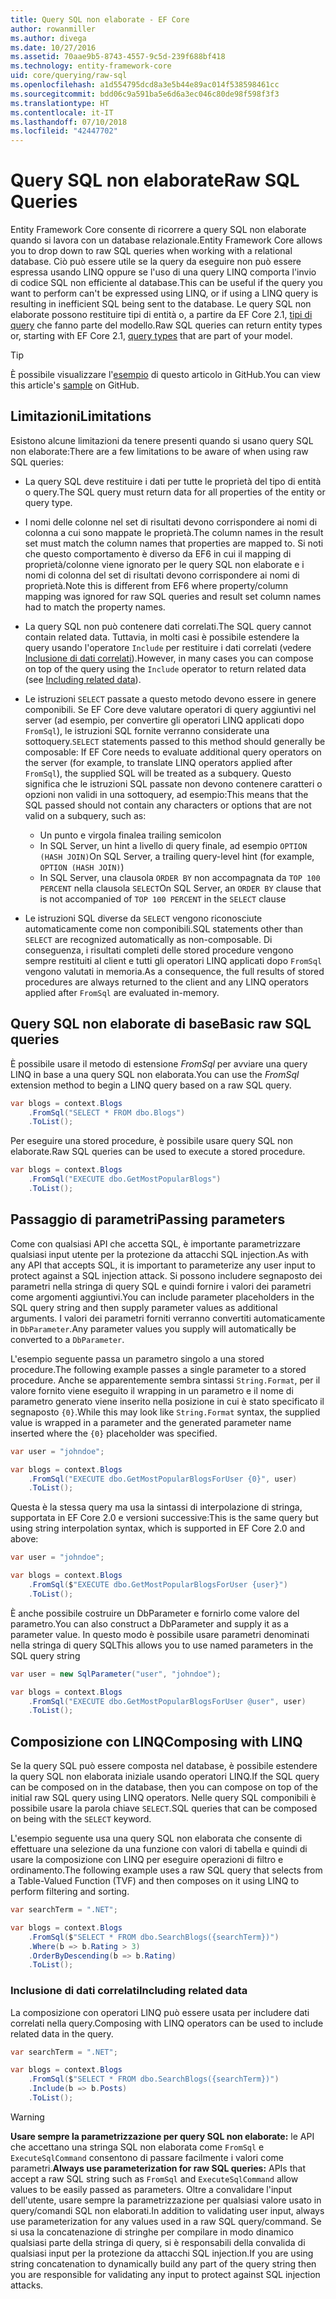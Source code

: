 ```yaml
---
title: Query SQL non elaborate - EF Core
author: rowanmiller
ms.author: divega
ms.date: 10/27/2016
ms.assetid: 70aae9b5-8743-4557-9c5d-239f688bf418
ms.technology: entity-framework-core
uid: core/querying/raw-sql
ms.openlocfilehash: a1d554795dcd8a3e5b44e89ac014f538598461cc
ms.sourcegitcommit: bdd06c9a591ba5e6d6a3ec046c80de98f598f3f3
ms.translationtype: HT
ms.contentlocale: it-IT
ms.lasthandoff: 07/10/2018
ms.locfileid: "42447702"
---
```

# <a name="raw-sql-queries"></a><span data-ttu-id="c05ea-102">Query SQL non elaborate</span><span class="sxs-lookup"><span data-stu-id="c05ea-102">Raw SQL Queries</span></span>

<span data-ttu-id="c05ea-103">Entity Framework Core consente di ricorrere a query SQL non elaborate quando si lavora con un database relazionale.</span><span class="sxs-lookup"><span data-stu-id="c05ea-103">Entity Framework Core allows you to drop down to raw SQL queries when working with a relational database.</span></span> <span data-ttu-id="c05ea-104">Ciò può essere utile se la query da eseguire non può essere espressa usando LINQ oppure se l'uso di una query LINQ comporta l'invio di codice SQL non efficiente al database.</span><span class="sxs-lookup"><span data-stu-id="c05ea-104">This can be useful if the query you want to perform can't be expressed using LINQ, or if using a LINQ query is resulting in inefficient SQL being sent to the database.</span></span> <span data-ttu-id="c05ea-105">Le query SQL non elaborate possono restituire tipi di entità o, a partire da EF Core 2.1, [tipi di query](xref:core/modeling/query-types) che fanno parte del modello.</span><span class="sxs-lookup"><span data-stu-id="c05ea-105">Raw SQL queries can return entity types or, starting with EF Core 2.1, [query types](xref:core/modeling/query-types) that are part of your model.</span></span>

> [!TIP]  
> <span data-ttu-id="c05ea-106">È possibile visualizzare l'[esempio](https://github.com/aspnet/EntityFramework.Docs/tree/master/samples/core/Querying) di questo articolo in GitHub.</span><span class="sxs-lookup"><span data-stu-id="c05ea-106">You can view this article's [sample](https://github.com/aspnet/EntityFramework.Docs/tree/master/samples/core/Querying) on GitHub.</span></span>

## <a name="limitations"></a><span data-ttu-id="c05ea-107">Limitazioni</span><span class="sxs-lookup"><span data-stu-id="c05ea-107">Limitations</span></span>

<span data-ttu-id="c05ea-108">Esistono alcune limitazioni da tenere presenti quando si usano query SQL non elaborate:</span><span class="sxs-lookup"><span data-stu-id="c05ea-108">There are a few limitations to be aware of when using raw SQL queries:</span></span>

* <span data-ttu-id="c05ea-109">La query SQL deve restituire i dati per tutte le proprietà del tipo di entità o query.</span><span class="sxs-lookup"><span data-stu-id="c05ea-109">The SQL query must return data for all properties of the entity or query type.</span></span>

* <span data-ttu-id="c05ea-110">I nomi delle colonne nel set di risultati devono corrispondere ai nomi di colonna a cui sono mappate le proprietà.</span><span class="sxs-lookup"><span data-stu-id="c05ea-110">The column names in the result set must match the column names that properties are mapped to.</span></span> <span data-ttu-id="c05ea-111">Si noti che questo comportamento è diverso da EF6 in cui il mapping di proprietà/colonne viene ignorato per le query SQL non elaborate e i nomi di colonna del set di risultati devono corrispondere ai nomi di proprietà.</span><span class="sxs-lookup"><span data-stu-id="c05ea-111">Note this is different from EF6 where property/column mapping was ignored for raw SQL queries and result set column names had to match the property names.</span></span>

* <span data-ttu-id="c05ea-112">La query SQL non può contenere dati correlati.</span><span class="sxs-lookup"><span data-stu-id="c05ea-112">The SQL query cannot contain related data.</span></span> <span data-ttu-id="c05ea-113">Tuttavia, in molti casi è possibile estendere la query usando l'operatore `Include` per restituire i dati correlati (vedere [Inclusione di dati correlati](#including-related-data)).</span><span class="sxs-lookup"><span data-stu-id="c05ea-113">However, in many cases you can compose on top of the query using the `Include` operator to return related data (see [Including related data](#including-related-data)).</span></span>

* <span data-ttu-id="c05ea-114">Le istruzioni `SELECT` passate a questo metodo devono essere in genere componibili. Se EF Core deve valutare operatori di query aggiuntivi nel server (ad esempio, per convertire gli operatori LINQ applicati dopo `FromSql`), le istruzioni SQL fornite verranno considerate una sottoquery.</span><span class="sxs-lookup"><span data-stu-id="c05ea-114">`SELECT` statements passed to this method should generally be composable: If EF Core needs to evaluate additional query operators on the server (for example, to translate LINQ operators applied after `FromSql`), the supplied SQL will be treated as a subquery.</span></span> <span data-ttu-id="c05ea-115">Questo significa che le istruzioni SQL passate non devono contenere caratteri o opzioni non validi in una sottoquery, ad esempio:</span><span class="sxs-lookup"><span data-stu-id="c05ea-115">This means that the SQL passed should not contain any characters or options that are not valid on a subquery, such as:</span></span>
  * <span data-ttu-id="c05ea-116">Un punto e virgola finale</span><span class="sxs-lookup"><span data-stu-id="c05ea-116">a trailing semicolon</span></span>
  * <span data-ttu-id="c05ea-117">In SQL Server, un hint a livello di query finale, ad esempio `OPTION (HASH JOIN)`</span><span class="sxs-lookup"><span data-stu-id="c05ea-117">On SQL Server, a trailing query-level hint (for example, `OPTION (HASH JOIN)`)</span></span>
  * <span data-ttu-id="c05ea-118">In SQL Server, una clausola `ORDER BY` non accompagnata da `TOP 100 PERCENT` nella clausola `SELECT`</span><span class="sxs-lookup"><span data-stu-id="c05ea-118">On SQL Server, an `ORDER BY` clause that is not accompanied of `TOP 100 PERCENT` in the `SELECT` clause</span></span>

* <span data-ttu-id="c05ea-119">Le istruzioni SQL diverse da `SELECT` vengono riconosciute automaticamente come non componibili.</span><span class="sxs-lookup"><span data-stu-id="c05ea-119">SQL statements other than `SELECT` are recognized automatically as non-composable.</span></span> <span data-ttu-id="c05ea-120">Di conseguenza, i risultati completi delle stored procedure vengono sempre restituiti al client e tutti gli operatori LINQ applicati dopo `FromSql` vengono valutati in memoria.</span><span class="sxs-lookup"><span data-stu-id="c05ea-120">As a consequence, the full results of stored procedures are always returned to the client and any LINQ operators applied after `FromSql` are evaluated in-memory.</span></span>

## <a name="basic-raw-sql-queries"></a><span data-ttu-id="c05ea-121">Query SQL non elaborate di base</span><span class="sxs-lookup"><span data-stu-id="c05ea-121">Basic raw SQL queries</span></span>

<span data-ttu-id="c05ea-122">È possibile usare il metodo di estensione *FromSql* per avviare una query LINQ in base a una query SQL non elaborata.</span><span class="sxs-lookup"><span data-stu-id="c05ea-122">You can use the *FromSql* extension method to begin a LINQ query based on a raw SQL query.</span></span>

<!-- [!code-csharp[Main](samples/core/Querying/Querying/RawSQL/Sample.cs)] -->
``` csharp
var blogs = context.Blogs
    .FromSql("SELECT * FROM dbo.Blogs")
    .ToList();
```

<span data-ttu-id="c05ea-123">Per eseguire una stored procedure, è possibile usare query SQL non elaborate.</span><span class="sxs-lookup"><span data-stu-id="c05ea-123">Raw SQL queries can be used to execute a stored procedure.</span></span>

<!-- [!code-csharp[Main](samples/core/Querying/Querying/RawSQL/Sample.cs)] -->
``` csharp
var blogs = context.Blogs
    .FromSql("EXECUTE dbo.GetMostPopularBlogs")
    .ToList();
```

## <a name="passing-parameters"></a><span data-ttu-id="c05ea-124">Passaggio di parametri</span><span class="sxs-lookup"><span data-stu-id="c05ea-124">Passing parameters</span></span>

<span data-ttu-id="c05ea-125">Come con qualsiasi API che accetta SQL, è importante parametrizzare qualsiasi input utente per la protezione da attacchi SQL injection.</span><span class="sxs-lookup"><span data-stu-id="c05ea-125">As with any API that accepts SQL, it is important to parameterize any user input to protect against a SQL injection attack.</span></span> <span data-ttu-id="c05ea-126">Si possono includere segnaposto dei parametri nella stringa di query SQL e quindi fornire i valori dei parametri come argomenti aggiuntivi.</span><span class="sxs-lookup"><span data-stu-id="c05ea-126">You can include parameter placeholders in the SQL query string and then supply parameter values as additional arguments.</span></span> <span data-ttu-id="c05ea-127">I valori dei parametri forniti verranno convertiti automaticamente in `DbParameter`.</span><span class="sxs-lookup"><span data-stu-id="c05ea-127">Any parameter values you supply will automatically be converted to a `DbParameter`.</span></span>

<span data-ttu-id="c05ea-128">L'esempio seguente passa un parametro singolo a una stored procedure.</span><span class="sxs-lookup"><span data-stu-id="c05ea-128">The following example passes a single parameter to a stored procedure.</span></span> <span data-ttu-id="c05ea-129">Anche se apparentemente sembra sintassi `String.Format`, per il valore fornito viene eseguito il wrapping in un parametro e il nome di parametro generato viene inserito nella posizione in cui è stato specificato il segnaposto `{0}`.</span><span class="sxs-lookup"><span data-stu-id="c05ea-129">While this may look like `String.Format` syntax, the supplied value is wrapped in a parameter and the generated parameter name inserted where the `{0}` placeholder was specified.</span></span>

<!-- [!code-csharp[Main](samples/core/Querying/Querying/RawSQL/Sample.cs)] -->
``` csharp
var user = "johndoe";

var blogs = context.Blogs
    .FromSql("EXECUTE dbo.GetMostPopularBlogsForUser {0}", user)
    .ToList();
```

<span data-ttu-id="c05ea-130">Questa è la stessa query ma usa la sintassi di interpolazione di stringa, supportata in EF Core 2.0 e versioni successive:</span><span class="sxs-lookup"><span data-stu-id="c05ea-130">This is the same query but using string interpolation syntax, which is supported in EF Core 2.0 and above:</span></span>

<!-- [!code-csharp[Main](samples/core/Querying/Querying/RawSQL/Sample.cs)] -->
``` csharp
var user = "johndoe";

var blogs = context.Blogs
    .FromSql($"EXECUTE dbo.GetMostPopularBlogsForUser {user}")
    .ToList();
```

<span data-ttu-id="c05ea-131">È anche possibile costruire un DbParameter e fornirlo come valore del parametro.</span><span class="sxs-lookup"><span data-stu-id="c05ea-131">You can also construct a DbParameter and supply it as a parameter value.</span></span> <span data-ttu-id="c05ea-132">In questo modo è possibile usare parametri denominati nella stringa di query SQL</span><span class="sxs-lookup"><span data-stu-id="c05ea-132">This allows you to use named parameters in the SQL query string</span></span>

<!-- [!code-csharp[Main](samples/core/Querying/Querying/RawSQL/Sample.cs)] -->
``` csharp
var user = new SqlParameter("user", "johndoe");

var blogs = context.Blogs
    .FromSql("EXECUTE dbo.GetMostPopularBlogsForUser @user", user)
    .ToList();
```

## <a name="composing-with-linq"></a><span data-ttu-id="c05ea-133">Composizione con LINQ</span><span class="sxs-lookup"><span data-stu-id="c05ea-133">Composing with LINQ</span></span>

<span data-ttu-id="c05ea-134">Se la query SQL può essere composta nel database, è possibile estendere la query SQL non elaborata iniziale usando operatori LINQ.</span><span class="sxs-lookup"><span data-stu-id="c05ea-134">If the SQL query can be composed on in the database, then you can compose on top of the initial raw SQL query using LINQ operators.</span></span> <span data-ttu-id="c05ea-135">Nelle query SQL componibili è possibile usare la parola chiave `SELECT`.</span><span class="sxs-lookup"><span data-stu-id="c05ea-135">SQL queries that can be composed on being with the `SELECT` keyword.</span></span>

<span data-ttu-id="c05ea-136">L'esempio seguente usa una query SQL non elaborata che consente di effettuare una selezione da una funzione con valori di tabella e quindi di usare la composizione con LINQ per eseguire operazioni di filtro e ordinamento.</span><span class="sxs-lookup"><span data-stu-id="c05ea-136">The following example uses a raw SQL query that selects from a Table-Valued Function (TVF) and then composes on it using LINQ to perform filtering and sorting.</span></span>

<!-- [!code-csharp[Main](samples/core/Querying/Querying/RawSQL/Sample.cs)] -->
``` csharp
var searchTerm = ".NET";

var blogs = context.Blogs
    .FromSql($"SELECT * FROM dbo.SearchBlogs({searchTerm})")
    .Where(b => b.Rating > 3)
    .OrderByDescending(b => b.Rating)
    .ToList();
```

### <a name="including-related-data"></a><span data-ttu-id="c05ea-137">Inclusione di dati correlati</span><span class="sxs-lookup"><span data-stu-id="c05ea-137">Including related data</span></span>

<span data-ttu-id="c05ea-138">La composizione con operatori LINQ può essere usata per includere dati correlati nella query.</span><span class="sxs-lookup"><span data-stu-id="c05ea-138">Composing with LINQ operators can be used to include related data in the query.</span></span>

<!-- [!code-csharp[Main](samples/core/Querying/Querying/RawSQL/Sample.cs)] -->
``` csharp
var searchTerm = ".NET";

var blogs = context.Blogs
    .FromSql($"SELECT * FROM dbo.SearchBlogs({searchTerm})")
    .Include(b => b.Posts)
    .ToList();
```

> [!WARNING]  
> <span data-ttu-id="c05ea-139">**Usare sempre la parametrizzazione per query SQL non elaborate:** le API che accettano una stringa SQL non elaborata come `FromSql` e `ExecuteSqlCommand` consentono di passare facilmente i valori come parametri.</span><span class="sxs-lookup"><span data-stu-id="c05ea-139">**Always use parameterization for raw SQL queries:** APIs that accept a raw SQL string such as `FromSql` and `ExecuteSqlCommand` allow values to be easily passed as parameters.</span></span> <span data-ttu-id="c05ea-140">Oltre a convalidare l'input dell'utente, usare sempre la parametrizzazione per qualsiasi valore usato in query/comandi SQL non elaborati.</span><span class="sxs-lookup"><span data-stu-id="c05ea-140">In addition to validating user input, always use parameterization for any values used in a raw SQL query/command.</span></span> <span data-ttu-id="c05ea-141">Se si usa la concatenazione di stringhe per compilare in modo dinamico qualsiasi parte della stringa di query, si è responsabili della convalida di qualsiasi input per la protezione da attacchi SQL injection.</span><span class="sxs-lookup"><span data-stu-id="c05ea-141">If you are using string concatenation to dynamically build any part of the query string then you are responsible for validating any input to protect against SQL injection attacks.</span></span>
